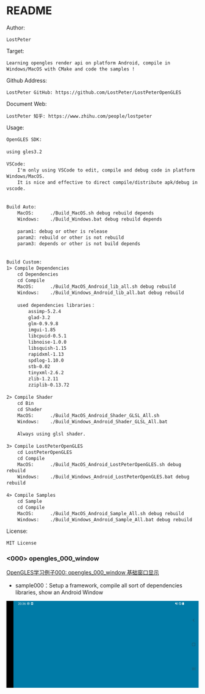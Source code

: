 # README #

Author: 

    LostPeter

Target: 

    Learning opengles render api on platform Android, compile in Windows/MacOS with CMake and code the samples !

Github Address:

    LostPeter GitHub: https://github.com/LostPeter/LostPeterOpenGLES

Document Web: 

    LostPeter 知乎: https://www.zhihu.com/people/lostpeter

Usage:

    OpenGLES SDK: 
        
    using gles3.2

    VSCode:
        I'm only using VSCode to edit, compile and debug code in platform Windows/MacOS.
        It is nice and effective to direct compile/distribute apk/debug in vscode.
    

    Build Auto: 
        MacOS:      ./Build_MacOS.sh debug rebuild depends
        Windows:    ./Build_Windows.bat debug rebuild depends

        param1: debug or other is release
        param2: rebuild or other is not rebuild
        param3: depends or other is not build depends


    Build Custom:
    1> Compile Dependencies
        cd Dependencies
        cd Compile
        MacOS:      ./Build_MacOS_Android_lib_all.sh debug rebuild
        Windows:    ./Build_Windows_Android_lib_all.bat debug rebuild

        used dependencies libraries：
            assimp-5.2.4
            glad-3.2
            glm-0.9.9.8
            imgui-1.85
            libcpuid-0.5.1
            libnoise-1.0.0
            libsquish-1.15
            rapidxml-1.13
            spdlog-1.10.0
            stb-0.02
            tinyxml-2.6.2
            zlib-1.2.11
            zziplib-0.13.72

    2> Compile Shader
        cd Bin
        cd Shader
        MacOS:      ./Build_MacOS_Android_Shader_GLSL_All.sh
        Windows:    ./Build_Windows_Android_Shader_GLSL_All.bat

        Always using glsl shader.

    3> Compile LostPeterOpenGLES
        cd LostPeterOpenGLES
        cd Compile
        MacOS:      ./Build_MacOS_Android_LostPeterOpenGLES.sh debug rebuild
        Windows:    ./Build_Windows_Android_LostPeterOpenGLES.bat debug rebuild

    4> Compile Samples
        cd Sample
        cd Compile
        MacOS:      ./Build_MacOS_Android_Sample_All.sh debug rebuild
        Windows:    ./Build_Windows_Android_Sample_All.bat debug rebuild

License:

    MIT License 


### <000> opengles_000_window
[OpenGLES学习例子000: opengles_000_window 基础窗口显示](https://zhuanlan.zhihu.com/p/19289601385)
* sample000：Setup a framework, compile all sort of dependencies libraries, show an Android Window 

![image](https://github.com/LostPeter/LostPeterOpenGLES/blob/main/Images/opengles_000_window.png)
